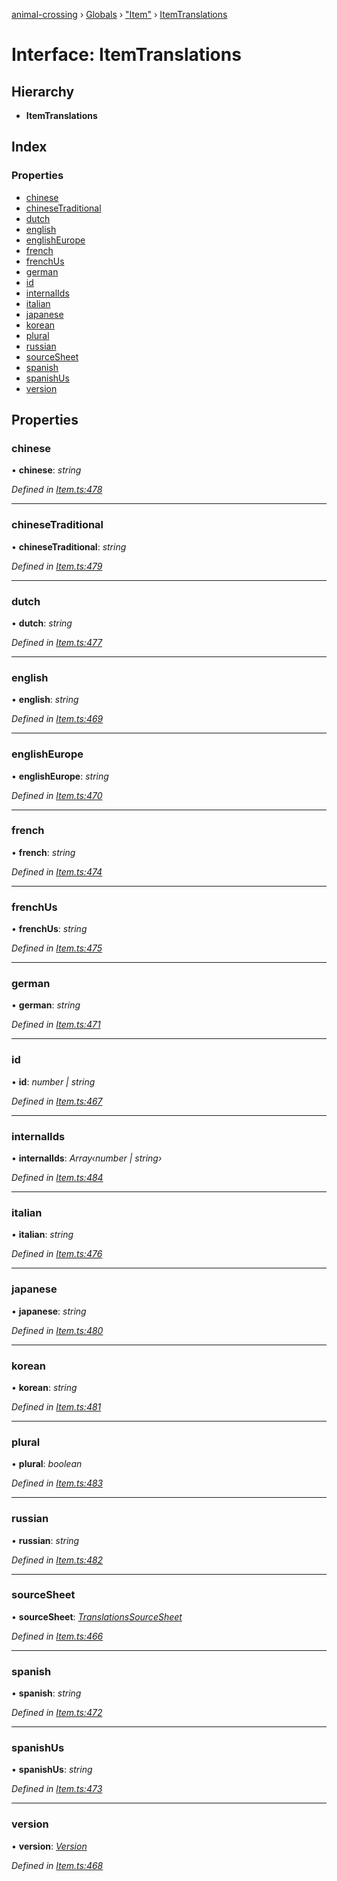 [animal-crossing](../README.md) › [Globals](../globals.md) › ["Item"](../modules/_item_.md) › [ItemTranslations](_item_.itemtranslations.md)

# Interface: ItemTranslations

## Hierarchy

* **ItemTranslations**

## Index

### Properties

* [chinese](_item_.itemtranslations.md#chinese)
* [chineseTraditional](_item_.itemtranslations.md#chinesetraditional)
* [dutch](_item_.itemtranslations.md#dutch)
* [english](_item_.itemtranslations.md#english)
* [englishEurope](_item_.itemtranslations.md#englisheurope)
* [french](_item_.itemtranslations.md#french)
* [frenchUs](_item_.itemtranslations.md#frenchus)
* [german](_item_.itemtranslations.md#german)
* [id](_item_.itemtranslations.md#id)
* [internalIds](_item_.itemtranslations.md#internalids)
* [italian](_item_.itemtranslations.md#italian)
* [japanese](_item_.itemtranslations.md#japanese)
* [korean](_item_.itemtranslations.md#korean)
* [plural](_item_.itemtranslations.md#plural)
* [russian](_item_.itemtranslations.md#russian)
* [sourceSheet](_item_.itemtranslations.md#sourcesheet)
* [spanish](_item_.itemtranslations.md#spanish)
* [spanishUs](_item_.itemtranslations.md#spanishus)
* [version](_item_.itemtranslations.md#version)

## Properties

###  chinese

• **chinese**: *string*

*Defined in [Item.ts:478](https://github.com/Norviah/animal-crossing/blob/577801d/module/types/Item.ts#L478)*

___

###  chineseTraditional

• **chineseTraditional**: *string*

*Defined in [Item.ts:479](https://github.com/Norviah/animal-crossing/blob/577801d/module/types/Item.ts#L479)*

___

###  dutch

• **dutch**: *string*

*Defined in [Item.ts:477](https://github.com/Norviah/animal-crossing/blob/577801d/module/types/Item.ts#L477)*

___

###  english

• **english**: *string*

*Defined in [Item.ts:469](https://github.com/Norviah/animal-crossing/blob/577801d/module/types/Item.ts#L469)*

___

###  englishEurope

• **englishEurope**: *string*

*Defined in [Item.ts:470](https://github.com/Norviah/animal-crossing/blob/577801d/module/types/Item.ts#L470)*

___

###  french

• **french**: *string*

*Defined in [Item.ts:474](https://github.com/Norviah/animal-crossing/blob/577801d/module/types/Item.ts#L474)*

___

###  frenchUs

• **frenchUs**: *string*

*Defined in [Item.ts:475](https://github.com/Norviah/animal-crossing/blob/577801d/module/types/Item.ts#L475)*

___

###  german

• **german**: *string*

*Defined in [Item.ts:471](https://github.com/Norviah/animal-crossing/blob/577801d/module/types/Item.ts#L471)*

___

###  id

• **id**: *number | string*

*Defined in [Item.ts:467](https://github.com/Norviah/animal-crossing/blob/577801d/module/types/Item.ts#L467)*

___

###  internalIds

• **internalIds**: *Array‹number | string›*

*Defined in [Item.ts:484](https://github.com/Norviah/animal-crossing/blob/577801d/module/types/Item.ts#L484)*

___

###  italian

• **italian**: *string*

*Defined in [Item.ts:476](https://github.com/Norviah/animal-crossing/blob/577801d/module/types/Item.ts#L476)*

___

###  japanese

• **japanese**: *string*

*Defined in [Item.ts:480](https://github.com/Norviah/animal-crossing/blob/577801d/module/types/Item.ts#L480)*

___

###  korean

• **korean**: *string*

*Defined in [Item.ts:481](https://github.com/Norviah/animal-crossing/blob/577801d/module/types/Item.ts#L481)*

___

###  plural

• **plural**: *boolean*

*Defined in [Item.ts:483](https://github.com/Norviah/animal-crossing/blob/577801d/module/types/Item.ts#L483)*

___

###  russian

• **russian**: *string*

*Defined in [Item.ts:482](https://github.com/Norviah/animal-crossing/blob/577801d/module/types/Item.ts#L482)*

___

###  sourceSheet

• **sourceSheet**: *[TranslationsSourceSheet](../enums/_item_.translationssourcesheet.md)*

*Defined in [Item.ts:466](https://github.com/Norviah/animal-crossing/blob/577801d/module/types/Item.ts#L466)*

___

###  spanish

• **spanish**: *string*

*Defined in [Item.ts:472](https://github.com/Norviah/animal-crossing/blob/577801d/module/types/Item.ts#L472)*

___

###  spanishUs

• **spanishUs**: *string*

*Defined in [Item.ts:473](https://github.com/Norviah/animal-crossing/blob/577801d/module/types/Item.ts#L473)*

___

###  version

• **version**: *[Version](../enums/_item_.version.md)*

*Defined in [Item.ts:468](https://github.com/Norviah/animal-crossing/blob/577801d/module/types/Item.ts#L468)*
